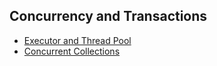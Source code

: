 ## Concurrency and Transactions
- [Executor and Thread Pool](#executor-and-thread-pool)
- [Concurrent Collections](#concurrent-collections)
